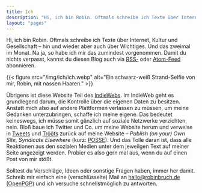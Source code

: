 ```yaml
---
title: Ich
description: "Hi, ich bin Robin. Oftmals schreibe ich Texte über Internet, Kultur und Gesellschaft – hin und wieder aber auch über Wichtiges."
layout: "pages"
---
```


Hi, ich bin Robin. Oftmals schreibe ich Texte über Internet, Kultur und Gesellschaft – hin und wieder aber auch über Wichtiges. Und das zweimal im Monat. Na ja, so habe ich mir das zumindest vorgenommen. Damit du nichts verpasst, kannst du diesen Blog auch via [RSS-](https://robinbruch.de/feed.json) oder [Atom-Feed](https://robinbruch.de/atom.xml) abonnieren.

{{< figure src="/img/ich/ich.webp" alt="Ein schwarz-weiß Strand-Selfie von mir, Robin, mit nassen Haaren." >}}

Übrigens ist diese Website Teil des [IndieWebs](https://indieweb.org/). Im IndieWeb geht es grundlegend darum, die Kontrolle über die eigenen Daten zu besitzen. Anstatt mich also auf andere Plattformen verlassen zu müssen, um meine Gedanken unterzubringen, schaffe ich meine eigene. Das bedeutet keineswegs, ich müsse somit gänzlich auf soziale Netzwerke verzichten, nein. Bloß baue ich Twitter und Co. um meine Website herum und verweise in [Tweets](https://twitter.com/r0bingnus) und [Trööts](https://social.tchncs.de/@r0bin) zurück auf meine Website – _Publish (on your) Own Site, Syndicate Elsewhere_ (kurz: [POSSE](https://indieweb.org/POSSE)). Und das Tolle daran ist, dass alle Reaktionen aus den sozialen Medien unter dem jeweilgen Text auf meiner Seite angezeigt werden. Probier es also gern mal aus, wenn du auf einen Post von mir stößt.

Solltest du Vorschläge, Ideen oder sonstige Fragen haben, immer her damit. Schreib mir einfach eine (verschlüsselte) Mail an [hallo@robinbruch.de](mailto:hallo@robinbruch.de) [(OpenPGP)](https://robinbruch.de/download/pgp_hallo@robinbruch.de.asc) und ich versuche schnellstmöglich zu antworten.